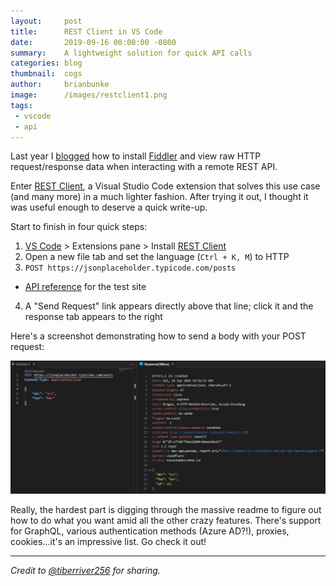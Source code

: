 ```yaml
---
layout:     post
title:      REST Client in VS Code
date:       2019-09-16 00:00:00 -0800
summary:    A lightweight solution for quick API calls
categories: blog
thumbnail:  cogs
author:     brianbunke
image:      /images/restclient1.png
tags:
 - vscode
 - api
---
```


Last year I [blogged] how to install [Fiddler] and view raw HTTP request/response data when interacting with a remote REST API.

Enter [REST Client], a Visual Studio Code extension that solves this use case (and many more) in a much lighter fashion. After trying it out, I thought it was useful enough to deserve a quick write-up.

Start to finish in four quick steps:

1. [VS Code] > Extensions pane > Install [REST Client]
2. Open a new file tab and set the language (`Ctrl + K, M`) to HTTP
3. `POST https://jsonplaceholder.typicode.com/posts`
  - [API reference] for the test site
4. A "Send Request" link appears directly above that line; click it and the response tab appears to the right

Here's a screenshot demonstrating how to send a body with your POST request:

[![restclient](/images/restclient1.png)](/images/restclient1.png)

Really, the hardest part is digging through the massive readme to figure out how to do what you want amid all the other crazy features. There's support for GraphQL, various authentication methods (Azure AD?!), proxies, cookies...it's an impressive list. Go check it out!

---

_Credit to [@tiberriver256] for sharing._



[blogged]: /blog/2018/05/02/proxy-to-fiddler
[Fiddler]: https://www.telerik.com/fiddler
[REST Client]: https://marketplace.visualstudio.com/items?itemName=humao.rest-client
[VS Code]: https://code.visualstudio.com/
[API reference]: https://jsonplaceholder.typicode.com

[@tiberriver256]: https://twitter.com/tiberriver256/status/1172113350047797249
